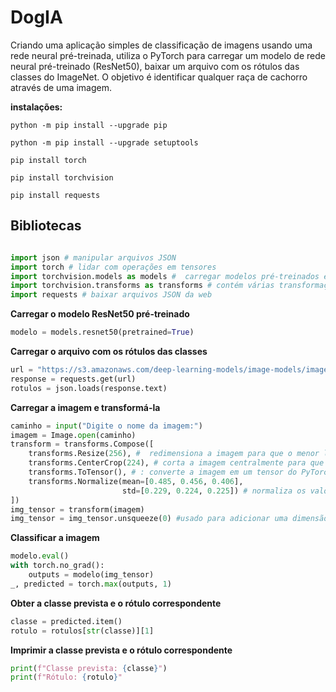 # DogIA

Criando uma aplicação simples de classificação de imagens usando uma rede neural pré-treinada, utiliza o PyTorch para carregar um modelo de rede neural pré-treinado (ResNet50), baixar um arquivo com os rótulos das classes do ImageNet. O objetivo é identificar qualquer raça de cachorro através de uma imagem.

<strong> instalações: </strong>

```
python -m pip install --upgrade pip 
```

```
python -m pip install --upgrade setuptools
```

```
pip install torch 
```

```
pip install torchvision
```

```
pip install requests
```

<h2> Bibliotecas </h2>

```python 

import json # manipular arquivos JSON
import torch # lidar com operações em tensores
import torchvision.models as models #  carregar modelos pré-treinados e transformar imagens
import torchvision.transforms as transforms # contém várias transformações que podem ser aplicadas em imagens usando o PyTorch
import requests # baixar arquivos JSON da web
```

<strong> Carregar o modelo ResNet50 pré-treinado </strong>

```python
modelo = models.resnet50(pretrained=True)
```

<strong> Carregar o arquivo com os rótulos das classes </strong> 
```python
url = "https://s3.amazonaws.com/deep-learning-models/image-models/imagenet_class_index.json"
response = requests.get(url)
rotulos = json.loads(response.text)
```

<strong> Carregar a imagem e transformá-la </strong>
```python
caminho = input("Digite o nome da imagem:")
imagem = Image.open(caminho)
transform = transforms.Compose([
    transforms.Resize(256), #  redimensiona a imagem para que o menor lado tenha tamanho 256 pixels.
    transforms.CenterCrop(224), # corta a imagem centralmente para que tenha tamanho 224x224 pixels.
    transforms.ToTensor(), # : converte a imagem em um tensor do PyTorch.
    transforms.Normalize(mean=[0.485, 0.456, 0.406], 
                         std=[0.229, 0.224, 0.225]) # normaliza os valores dos pixels da imagem usando a média e o desvio padrão da ImageNet, que são valores predefinidos.
])
img_tensor = transform(imagem)
img_tensor = img_tensor.unsqueeze(0) #usado para adicionar uma dimensão extra ao tensor
```
<strong> Classificar a imagem </strong>
```python
modelo.eval()
with torch.no_grad():
    outputs = modelo(img_tensor)
_, predicted = torch.max(outputs, 1)
```

<strong>Obter a classe prevista e o rótulo correspondente</strong>
```python
classe = predicted.item()
rotulo = rotulos[str(classe)][1]
```
<strong> Imprimir a classe prevista e o rótulo correspondente </strong>
```python
print(f"Classe prevista: {classe}")
print(f"Rótulo: {rotulo}"
```
